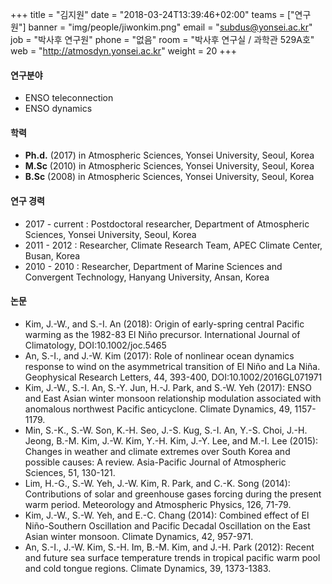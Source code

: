 +++
title = "김지원"
date = "2018-03-24T13:39:46+02:00"
teams = ["연구원"]
banner = "img/people/jiwonkim.png"
email = "subdus@yonsei.ac.kr"
job = "박사후 연구원"
phone = "없음"
room = "박사후 연구실 / 과학관 529A호"
web = "http://atmosdyn.yonsei.ac.kr"
weight = 20
+++

#### 연구분야
+ ENSO teleconnection
+ ENSO dynamics

#### 학력
+ **Ph.d.** (2017) in Atmospheric Sciences, Yonsei University, Seoul, Korea
+ **M.Sc** (2010) in Atmospheric Sciences, Yonsei University, Seoul, Korea
+ **B.Sc** (2008) in Atmospheric Sciences, Yonsei University, Seoul, Korea

#### 연구 경력
+ 2017 - current : Postdoctoral researcher, Department of Atmospheric Sciences, Yonsei University, Seoul, Korea
+ 2011 - 2012 : Researcher, Climate Research Team, APEC Climate Center, Busan, Korea
+ 2010 - 2010 : Researcher, Department of Marine Sciences and Convergent Technology, Hanyang University, Ansan, Korea

#### 논문
+ Kim, J.-W., and S.-I. An (2018): Origin of early-spring central Pacific warming as the 1982-83 El Niño precursor. International Journal of Climatology, DOI:10.1002/joc.5465
+ An, S.-I., and J.-W. Kim (2017): Role of nonlinear ocean dynamics response to wind on the asymmetrical transition of El Niño and La Niña. Geophysical Research Letters, 44, 393-400, DOI:10.1002/2016GL071971
+ Kim, J.-W., S.-I. An, S.-Y. Jun, H.-J. Park, and S.-W. Yeh (2017): ENSO and East Asian winter monsoon relationship modulation associated with anomalous northwest Pacific anticyclone. Climate Dynamics, 49, 1157-1179.
+ Min, S.-K., S.-W. Son, K.-H. Seo, J.-S. Kug, S.-I. An, Y.-S. Choi, J.-H. Jeong, B.-M. Kim, J.-W. Kim, Y.-H. Kim, J.-Y. Lee, and M.-I. Lee (2015): Changes in weather and climate extremes over South Korea and possible causes: A review. Asia-Pacific Journal of Atmospheric Sciences, 51, 130-121.
+ Lim, H.-G., S.-W. Yeh, J.-W. Kim, R. Park, and C.-K. Song (2014): Contributions of solar and greenhouse gases forcing during the present warm period. Meteorology and Atmospheric Physics, 126, 71-79.
+ Kim, J.-W., S.-W. Yeh, and E.-C. Chang (2014): Combined effect of El Niño-Southern Oscillation and Pacific Decadal Oscillation on the East Asian winter monsoon. Climate Dynamics, 42, 957-971.
+ An, S.-I., J.-W. Kim, S.-H. Im, B.-M. Kim, and J.-H. Park (2012): Recent and future sea surface temperature trends in tropical pacific warm pool and cold tongue regions. Climate Dynamics, 39, 1373-1383.
